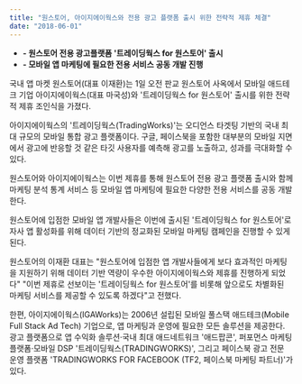 ```yaml
---
title: "원스토어, 아이지에이웍스와 전용 광고 플랫폼 출시 위한 전략적 제휴 체결"
date: "2018-06-01"
---
```


- **\- 원스토어 전용 광고플랫폼 '트레이딩웍스 for 원스토어' 출시**
- **\- 모바일 앱 마케팅에 필요한 전용 서비스 공동 개발 진행**

국내 앱 마켓 원스토어(대표 이재환)는 1일 오전 판교 원스토어 사옥에서 모바일 애드테크 기업 아이지에이웍스(대표 마국성)와 '트레이딩웍스 for 원스토어' 출시를 위한 전략적 제휴 조인식을 가졌다.

아이지에이웍스의 '트레이딩웍스(TradingWorks)'는 오디언스 타겟팅 기반의 국내 최대 규모의 모바일 통합 광고 플랫폼이다. 구글, 페이스북을 포함한 대부분의 모바일 지면에서 광고에 반응할 것 같은 타깃 사용자를 예측해 광고를 노출하고, 성과를 극대화할 수 있다.

원스토어와 아이지에이웍스는 이번 제휴를 통해 원스토어 전용 광고 플랫폼 출시와 함께 마케팅 분석 통계 서비스 등 모바일 앱 마케팅에 필요한 다양한 전용 서비스를 공동 개발한다.

원스토어에 입점한 모바일 앱 개발사들은 이번에 출시된 '트레이딩웍스 for 원스토어'로 자사 앱 활성화를 위해 데이터 기반의 정교화된 모바일 마케팅 캠페인을 진행할 수 있게 된다.

원스토어의 이재환 대표는 "원스토어에 입점한 앱 개발사들에게 보다 효과적인 마케팅을 지원하기 위해 데이터 기반 역량이 우수한 아이지에이웍스와 제휴를 진행하게 되었다" "이번 제휴로 선보이는 '트레이딩웍스 for 원스토어'를 비롯해 앞으로도 차별화된 마케팅 서비스를 제공할 수 있도록 하겠다"고 전했다.

한편, 아이지에이웍스(IGAWorks)는 2006년 설립된 모바일 풀스택 애드테크(Mobile Full Stack Ad Tech) 기업으로, 앱 마케팅과 운영에 필요한 모든 솔루션을 제공한다. 광고 플랫폼으로 앱 수익화 솔루션·국내 최대 애드네트워크 '애드팝콘', 퍼포먼스 마케팅 플랫폼·모바일 DSP '트레이딩웍스(TRADINGWORKS)', 그리고 페이스북 광고 전문 운영 플랫폼 'TRADINGWORKS FOR FACEBOOK (TF2, 페이스북 마케팅 파트너)'가 있다.
